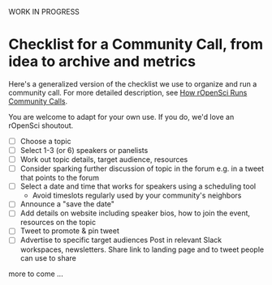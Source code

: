 WORK IN PROGRESS

# Checklist for a Community Call, from idea to archive and metrics

Here's a generalized version of the checklist we use to organize and run a community call. For more detailed description, see [How rOpenSci Runs Community Calls](https://ropensci.org/blog/2021/02/02/ropensci-community-calls/).

You are welcome to adapt for your own use. If you do, we'd love an rOpenSci shoutout.

- [ ] Choose a topic 
- [ ] Select 1-3 (or 6) speakers or panelists
- [ ] Work out topic details, target audience, resources 
- [ ] Consider sparking further discussion of topic in the forum e.g. in a tweet that points to the forum
- [ ] Select a date and time that works for speakers using a scheduling tool
  - Avoid timeslots regularly used by your community's neighbors
- [ ] Announce a "save the date" 
- [ ] Add details on website including speaker bios, how to join the event, resources on the topic 
- [ ] Tweet to promote & pin tweet
- [ ] Advertise to specific target audiences Post in relevant Slack workspaces, newsletters. Share link to landing page and to tweet people can use to share

more to come ...
